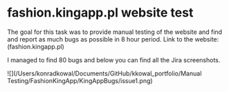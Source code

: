 # fashion.kingapp.pl website test

The goal for this task was to provide manual testing of the website and find and report as much bugs as possible in 8 hour period.
Link to the website: (fashion.kingapp.pl)

I managed to find 80 bugs and below you can find all the Jira screenshots.

![](/Users/konradkowal/Documents/GitHub/kkowal_portfolio/Manual Testing/FashionKingApp/KingAppBugs/issue1.png)

